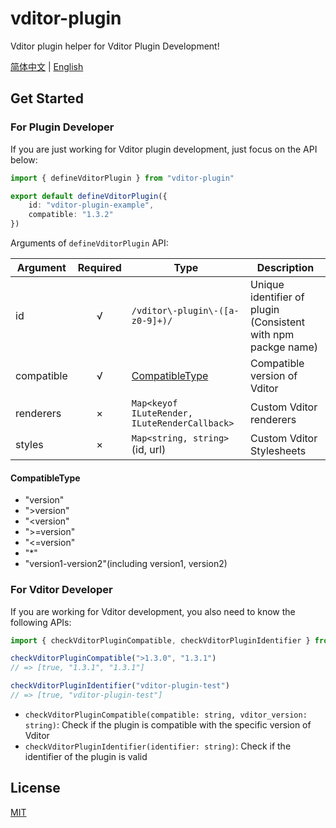 # vditor-plugin

Vditor plugin helper for Vditor Plugin Development!

[简体中文](./README.zh_CN.md) | [English](./README.md)

## Get Started

### For Plugin Developer

If you are just working for Vditor plugin development, just focus on the API below:

```ts
import { defineVditorPlugin } from "vditor-plugin"

export default defineVditorPlugin({
    id: "vditor-plugin-example",
    compatible: "1.3.2"
})
```

Arguments of `defineVditorPlugin` API:

| Argument   | Required | Type                                          | Description                                                   |
| ---------- | :------: | --------------------------------------------- | ------------------------------------------------------------- |
| id         |    √     | `/vditor\-plugin\-([a-z0-9]+)/`               | Unique identifier of plugin (Consistent with npm packge name) |
| compatible |    √     | [CompatibleType](#CompatibleType)             | Compatible version of Vditor                                  |
| renderers  |    ×     | `Map<keyof ILuteRender, ILuteRenderCallback>` | Custom Vditor renderers                                       |
| styles     |    ×     | `Map<string, string>` (id, url)               | Custom Vditor Stylesheets                                     |

#### CompatibleType

- "version"
- ">version"
- "\<version"
- ">=version"
- "<=version"
- "*"
- "version1-version2"(including version1, version2)

### For Vditor Developer

If you are working for Vditor development, you also need to know the following APIs:

```ts
import { checkVditorPluginCompatible, checkVditorPluginIdentifier } from "vditor-plugin"

checkVditorPluginCompatible(">1.3.0", "1.3.1")
// => [true, "1.3.1", "1.3.1"]

checkVditorPluginIdentifier("vditor-plugin-test")
// => [true, "vditor-plugin-test"]
```

- `checkVditorPluginCompatible(compatible: string, vditor_version: string)`: Check if the plugin is compatible with the specific version of Vditor
- `checkVditorPluginIdentifier(identifier: string)`: Check if the identifier of the plugin is valid

## License

[MIT](./LICENSE)
